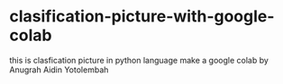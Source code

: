 # clasification-picture-with-google-colab
this is clasfication picture in python language make a google colab by Anugrah Aidin Yotolembah
